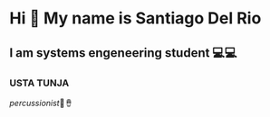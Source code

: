 # Hi 👋 My name is Santiago Del Rio

## I am systems engeneering student 💻💻

### USTA TUNJA

*percussionist*🥁🪘



